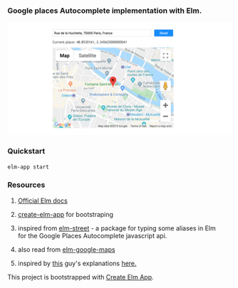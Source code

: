 
### Google places Autocomplete implementation with Elm.

<kbd>
  <img src="/shot1.png?raw=true">
</kbd>

### Quickstart

```sh
elm-app start
```

### Resources
1.  [Official Elm docs](https://guide.elm-lang.org/architecture/forms.html)

2. [create-elm-app](https://github.com/halfzebra/create-elm-app)
for bootstraping
3. inspired from [elm-street](https://github.com/getsurance/elm-street) - a package for typing some aliases in Elm for the Google Places Autocomplete javascript api.
4. also read from [elm-google-maps](https://github.com/rtfeldman/elm-google-maps/blob/master/src/Main.elm)
5. inspired by [this](https://github.com/rinn7e) guy's explanations [here.](https://dev.to/rinn7e/display-and-edit-google-map-inelm-dg1)




This project is bootstrapped with [Create Elm App](https://github.com/halfzebra/create-elm-app).



